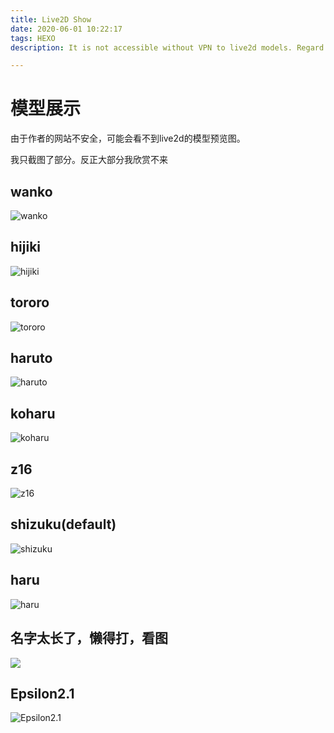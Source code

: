```yaml
---
title: Live2D Show
date: 2020-06-01 10:22:17
tags: HEXO
description: It is not accessible without VPN to live2d models. Regard it as a mirror of model show.

---
```


# 模型展示

由于作者的网站不安全，可能会看不到live2d的模型预览图。

我只截图了部分。反正大部分我欣赏不来

## wanko

![wanko](https://tva1.sinaimg.cn/large/007S8ZIlly1gfcku185e0j30u00xfdok.jpg)

## hijiki

![hijiki](https://tva1.sinaimg.cn/large/007S8ZIlly1gfckw6857sj30kq0ou0wd.jpg)

## tororo

![tororo](https://tva1.sinaimg.cn/large/007S8ZIlly1gfckwn61ccj30la0rswhq.jpg)

## haruto

![haruto](https://tva1.sinaimg.cn/large/007S8ZIlly1gfckx1khbcj30i00pcgrt.jpg)

## koharu

![koharu](https://tva1.sinaimg.cn/large/007S8ZIlly1gfckxg6j6qj30ii0scwm6.jpg)

## z16

![z16](https://tva1.sinaimg.cn/large/007S8ZIlly1gfckxx5mbaj30u0159b29.jpg)

## shizuku(default)

![shizuku](https://tva1.sinaimg.cn/large/007S8ZIlly1gfcky6uzqej30u0101hdt.jpg)

## haru

![haru](https://tva1.sinaimg.cn/large/007S8ZIlly1gfckyp0z7aj30u011cayw.jpg)

## 名字太长了，懒得打，看图

![](https://tva1.sinaimg.cn/large/007S8ZIlly1gfckze4y4zj30v20ma4qp.jpg)

## Epsilon2.1

![Epsilon2.1](https://tva1.sinaimg.cn/large/007S8ZIlly1gfcl02cwzfj30t21687nf.jpg)
